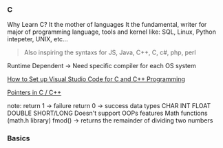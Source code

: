 ### C

Why Learn C? It the mother of languages
	It the fundamental, writer for major of programming language, tools and kernel like: SQL, Linux, Python intepeter, UNIX, etc...  
> Also inspiring the syntaxs for JS, Java, C++, C, c#, php, perl 

Runtime Dependent -> Need specific compiler for each OS system

[How to Set up Visual Studio Code for C and C++ Programming](https://www.youtube.com/watch?v=9VE7p-he4fA)

[Pointers in C / C++](https://www.youtube.com/@freecodecamp)


note:
	return 1 -> failure 
	return 0 -> success
data types
	CHAR
	INT
	FLOAT
	DOUBLE
	SHORT/LONG
Doesn't support OOPs features
Math functions (math.h library)
	fmod() -> returns the remainder of dividing two numbers

### Basics